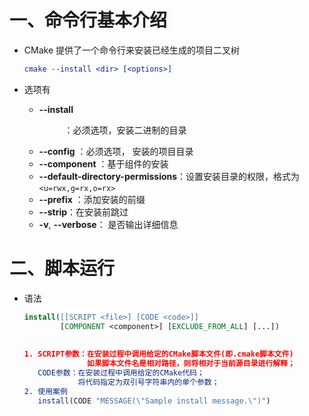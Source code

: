 # 一、命令行基本介绍

- CMake 提供了一个命令行来安装已经生成的项目二叉树

  ```cmake
  cmake --install <dir> [<options>]
  ```

- 选项有

  - **--install** <dir>：必须选项，安装二进制的目录
  - **--config** <cfg>：必须选项， 安装的项目目录
  - **--component** <comp>：基于组件的安装
  - **--default-directory-permissions**：设置安装目录的权限，格式为`<u=rwx,g=rx,o=rx>`
  - **--prefix** <prefix>：添加安装的前缀
  - **--strip**：在安装前跳过
  - **-v**, **--verbose**： 是否输出详细信息



# 二、脚本运行

- 语法

  ```cmake
  install([[SCRIPT <file>] [CODE <code>]]
          [COMPONENT <component>] [EXCLUDE_FROM_ALL] [...])
          
          
  1. SCRIPT参数：在安装过程中调用给定的CMake脚本文件(即.cmake脚本文件)
                如果脚本文件名是相对路径，则将相对于当前源目录进行解释；
     CODE参数：在安装过程中调用给定的CMake代码；
              将代码指定为双引号字符串内的单个参数；
  2. 使用案例
     install(CODE "MESSAGE(\"Sample install message.\")")     
  ```

  